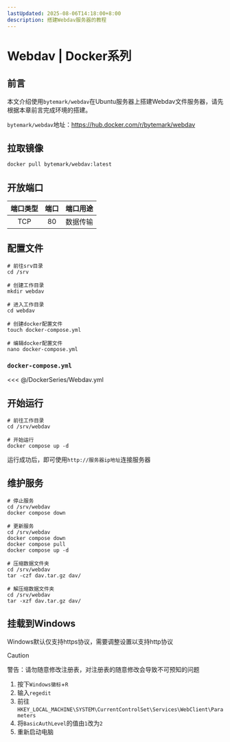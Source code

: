 ```yaml
---
lastUpdated: 2025-08-06T14:18:00+8:00
description: 搭建Webdav服务器的教程
---
```


# Webdav | Docker系列

## 前言

本文介绍使用`bytemark/webdav`在Ubuntu服务器上搭建Webdav文件服务器，请先根据本章前言完成环境的搭建。

`bytemark/webdav`地址：<https://hub.docker.com/r/bytemark/webdav>

## 拉取镜像

```bash
docker pull bytemark/webdav:latest
```

## 开放端口

| 端口类型 | 端口  | 端口用途 |
| :------: | :---: | :------: |
|   TCP    |  80   | 数据传输 |

## 配置文件

```shell
# 前往srv目录
cd /srv

# 创建工作目录
mkdir webdav

# 进入工作目录
cd webdav

# 创建docker配置文件
touch docker-compose.yml

# 编辑docker配置文件
nano docker-compose.yml
```

### `docker-compose.yml`

<<< @/DockerSeries/Webdav.yml

## 开始运行

```shell
# 前往工作目录
cd /srv/webdav

# 开始运行
docker compose up -d
```

运行成功后，即可使用`http://服务器ip地址`连接服务器

## 维护服务

```shell
# 停止服务
cd /srv/webdav
docker compose down

# 更新服务
cd /srv/webdav
docker compose down
docker compose pull
docker compose up -d

# 压缩数据文件夹
cd /srv/webdav
tar -czf dav.tar.gz dav/

# 解压缩数据文件夹
cd /srv/webdav
tar -xzf dav.tar.gz dav/
```

## 挂载到Windows

Windows默认仅支持https协议，需要调整设置以支持http协议

> [!CAUTION]
> 警告：请勿随意修改注册表，对注册表的随意修改会导致不可预知的问题

1. 按下`Windows徽标`+`R`
2. 输入`regedit`
3. 前往`HKEY_LOCAL_MACHINE\SYSTEM\CurrentControlSet\Services\WebClient\Parameters`
4. 将`BasicAuthLevel`的值由`1`改为`2`
5. 重新启动电脑
